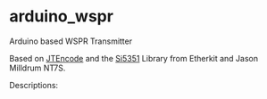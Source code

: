# arduino_wspr
Arduino based WSPR Transmitter

Based on [JTEncode](https://github.com/etherkit/JTEncode) and the [Si5351](https://github.com/etherkit/Si5351Arduino) Library from Etherkit and Jason Milldrum NT7S.

Descriptions:
